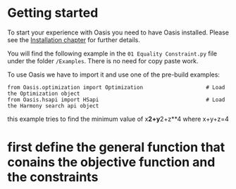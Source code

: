 # Getting started

To start your experience with Oasis you need to have Oasis installed. Please see the [Installation chapter](Installation.md) for further details.

You will find the following example in the `01 Equality Constraint.py` file under the folder `/Examples`. There is no need for copy paste work.

To use Oasis we have to import it and use one of the pre-build examples:

	from Oasis.optimization import Optimization                    # Load the Optimization object
	from Oasis.hsapi import HSapi                                  # Load the Harmony search api object

this example tries to find the minimum value of x**2+y**2+z**4 where x+y+z=4
# first define the general function that conains the objective function and the constraints